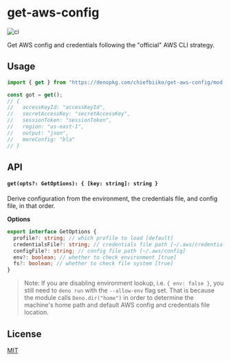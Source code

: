# get-aws-config

![ci](https://github.com/chiefbiiko/get-aws-config/workflows/ci/badge.svg)

Get AWS config and credentials following the "official" AWS CLI strategy.

## Usage

```ts
import { get } from "https://denopkg.com/chiefbiiko/get-aws-config/mod.ts";

const got = get();
// {
//   accessKeyId: "accessKeyId",
//   secretAccessKey: "secretAccessKey",
//   sessionToken: "sessionToken",
//   region: "us-east-1",
//   output: "json",
//   moreConfig: "bla"
// }
```

## API

#### `get(opts?: GetOptions): { [key: string]: string }`

Derive configuration from the environment, the credentials file, and config file, in that order.

**Options**

```ts
export interface GetOptions {
  profile?: string; // which profile to load [default]
  credentialsFile?: string; // credentials file path [~/.aws/credentials]
  configFile?: string; // config file path [~/.aws/config]
  env?: boolean; // whether to check environment [true]
  fs?: boolean; // whether to check file system [true]
}
```

> Note: If you are disabling environment lookup, i.e. `{ env: false }`, you still need to `deno run` with the `--allow-env` flag set. That is because the module calls `Deno.dir("home")` in order to determine the machine's home path and default AWS config and credentials file location.

## License

[MIT](./LICENSE)
